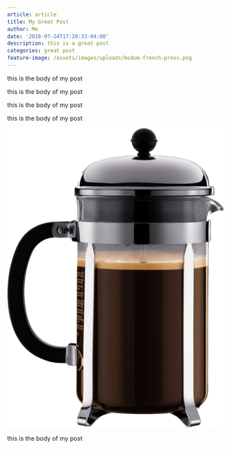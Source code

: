 ```yaml
---
article: article
title: My Great Post
author: Me
date: '2018-07-24T17:20:33-04:00'
description: this is a great post
categories: great post
feature-image: /assets/images/uploads/bodum-french-press.png
---
```

this is the body of my post

this is the body of my post

this is the body of my post

this is the body of my post

![coffee press](/assets/images/uploads/bodum-french-press.png)

this is the body of my post
